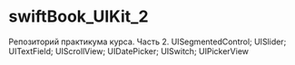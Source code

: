 # swiftBook_UIKit_2
Репозиторий практикума курса. Часть 2. UISegmentedControl; UISlider; UITextField; UIScrollView; UIDatePicker; UISwitch; UIPickerView
